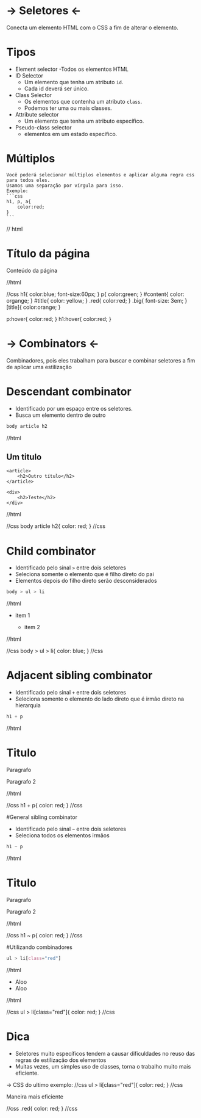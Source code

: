# -> Seletores <-

Conecta um elemento HTML com o CSS a fim de alterar o elemento.

# Tipos

* Element selector
    -Todos os elementos HTML
* ID Selector
    - Um elemento que tenha um atributo `id`.
    - Cada id deverá ser único.
* Class Selector
    - Os elementos que contenha um atributo `class`.
    - Podemos ter uma ou mais classes.
* Attribute selector
    - Um elemento que tenha um atributo específico.
* Pseudo-class selector
    * elementos em um estado específico.

# Múltiplos
    Você poderá selecionar múltiplos elementos e aplicar alguma regra css para todos eles.
    Usamos uma separação por vírgula para isso.
    Exemplo:
    ```css
    h1, p, a{
        color:red;
    }
    ```

// html
<h1 id="tittle" class="red big" title="Algum titulo">Título da página</h1>
<p title="conteudo" id="content" class="red big">Conteúdo da página</p>
//html

//css
h1{
    color:blue;
    font-size:60px;
}
p{
    color:green;
}
#content{
    color: organge;
}
#title{
    color: yellow;
}
.red{
    color:red;
}
.big{
    font-size: 3em;
}
[title]{
    color:orange;
}

p:hover{
    color:red;
}
h1:hover{
    color:red;
}

# -> Combinators <-

Combinadores, pois eles trabalham para buscar e combinar seletores a fim de aplicar uma estilização

# Descendant combinator

* Identificado por um espaço entre os seletores.
* Busca um elemento dentro de outro

```css
body article h2
```

//html
<body>
    <article>  
        <h2>Um titulo</h2>
    </article>

    <article>  
        <h2>Outro título</h2>
    </article>

    <div>
        <h2>Teste</h2>
    </div>
</body>
//html

//css
body article h2{
    color: red;
}
//css

# Child combinator

* Identificado pelo sinal ` > ` entre dois seletores
* Seleciona somente o elemento que é filho direto do pai
* Elementos depois do filho direto serão desconsiderados

```css
body > ul > li
```
//html
<body>
    <ul>
        <li>item 1</li>
        <ul>
            <li>item 2</li>
        </ul>
    </ul>
</body>
//html

//css
body > ul > li{
    color: blue;
}
//css

# Adjacent sibling combinator

* Identificado pelo sinal ` + ` entre dois seletores
* Seleciona somente o elemento do lado direto que é irmão direto na hierarquia

```css
h1 + p
```

//html
<h1>
Titulo
</h1>

<p>
Paragrafo
</p>

<p>
Paragrafo 2
</p>
//html

//css
h1 + p{
    color: red;
}
//css

#General sibling combinator

* Identificado pelo sinal ` ~ `  entre dois seletores
* Seleciona todos os elementos irmãos

```css
h1 ~ p
```
//html
<h1>
Titulo
</h1>

<p>
Paragrafo
</p>

<p>
Paragrafo 2
</p>
//html

//css
h1 ~ p{
    color: red;
}
//css


#Utilizando combinadores

```css
ul > li[class="red"]
```

//html
<ul>
    <li> Aloo </li>
    <li class="red"> Aloo </li>

</ul>
//html

//css
ul > li[class="red"]{
    color: red;
}
//css


# Dica
* Seletores muito específicos tendem a causar dificuldades no reuso das regras de estilização dos elementos
* Muitas vezes, um simples uso de classes, torna o trabalho muito mais eficiente.

-> CSS do ultimo exemplo: 
//css
ul > li[class="red"]{
    color: red;
}
//css

Maneira mais eficiente

//css
.red{
    color: red;
}
//css



